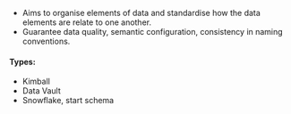 + Aims to organise elements of data and standardise how the data elements are relate to one another. 
+ Guarantee data quality, semantic configuration, consistency in naming conventions. 

#### Types:
+ Kimball
+ Data Vault
+ Snowflake, start schema
